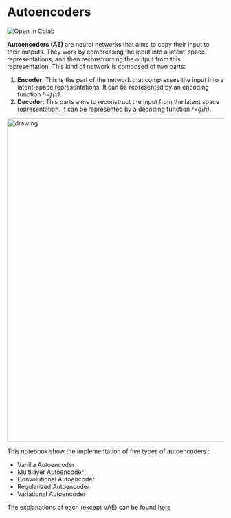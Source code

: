 # Autoencoders

[![Open In Colab](https://colab.research.google.com/assets/colab-badge.svg)](https://colab.research.google.com/github/nathanhubens/Autoencoders)

**Autoencoders (AE)** are neural networks that aims to copy their input to their outputs. They work by compressing the input into a latent-space representations, and then reconstructing the output from this representation. This kind of network is composed of two parts:

1. **Encoder**: This is the part of the network that compresses the input into a latent-space representations. It can be represented by an encoding function _h=f(x)_.
2. **Decoder**: This parts aims to reconstruct the input from the latent space representation. It can be represented by a decoding function _r=g(h)_.

<img src="https://nathanhubens.github.io/posts/images/autoencoders/AE.png" alt="drawing" width="750"/>

This notebook show the implementation of five types of autoencoders :

* Vanilla Autoencoder
* Multilayer Autoencoder
* Convolutional Autoencoder
* Regularized Autoencoder
* Variational Autoencoder

The explanations of each (except VAE) can be found [here](https://towardsdatascience.com/deep-inside-autoencoders-7e41f319999f)

